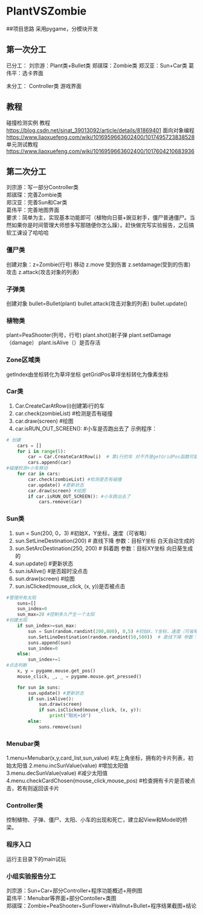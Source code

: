 # PlantVSZombie
##项目思路
采用pygame，分模块开发
## 第一次分工
已分工：
刘宗游：Plant类+Bullet类
郑祺琛：Zombie类
郑汉亚：Sun+Car类
葛伟平：选卡界面

未分工：
Controller类
游戏界面

## 教程
 碰撞检测实例 教程 https://blog.csdn.net/sinat_39013092/article/details/81869401
 面向对象编程 https://www.liaoxuefeng.com/wiki/1016959663602400/1017495723838528
 单元测试教程 https://www.liaoxuefeng.com/wiki/1016959663602400/1017604210683936

## 第二次分工
刘宗游：写一部分Controller类   
郑祺琛：完善Zombie类  
郑汉亚：完善Sun和Car类  
葛伟平：完善地图界面  
要求：简单为主，实现基本功能即可（植物向日葵+豌豆射手，僵尸普通僵尸。当然如果你是时间管理大师想多写那随便你怎么躁）。赶快做完写实验报告，之后搞软工课设了哈哈哈

### 僵尸类
创建对象：z=Zombie(行号)
移动 z.move
受到伤害 z.setdamage(受到的伤害)
攻击 z.attack(攻击对象的列表)
### 子弹类
创建对象 bullet=Bullet(plant)
bullet.attack(攻击对象的列表)
bullet.update()

### 植物类
plant=PeaShooter(列号，行号)
plant.shot()射子弹
plant.setDamage（damage）
plant.isAlive（）是否存活

### Zone区域类
getIndex由坐标转化为草坪坐标
getGridPos草坪坐标转化为像素坐标

### Car类
1. Car.CreateCarAtRow(i)创建第i行的车
2. car.check(zombieList) #检测是否有碰撞
3. car.draw(screen) #绘图
4. car.isRUN_OUT_SCREEN(): #小车是否跑出去了
示例程序：

```python
# 创建
    cars = []
    for i in range(5):
        car = Car.CreateCarAtRow(i)  # 第i行的车 对不齐是getGridPos函数可能有点问题
        cars.append(car)
#碰撞检测+小车移动
    for car in cars:
        car.check(zombieList) #检测是否有碰撞
        car.update() #更新状态
        car.draw(screen) #绘图
        if car.isRUN_OUT_SCREEN(): #小车跑出去了
            cars.remove(car)
```
### Sun类
1. sun = Sun(200, 0，3) #初始X，Y坐标，速度（可省略）
2. sun.SetLineDestination(200)  # 直线下降 参数：目标Y坐标 白天自动生成的
3. sun.SetArcDestination(250, 200)  # 斜着跑 参数：目标XY坐标 向日葵生成的
4. sun.update() #更新状态
5. sun.isAlive() #是否超时没点击
6. sun.draw(screen) #绘图
7. sun.isClicked(mouse_click, (x, y))是否被点击
```python
#管理所有太阳
    suns=[]
    sun_index=0
    sun_max=20 #控制多久产生一个太阳
#创建太阳
    if sun_index>=sun_max:
        sun = Sun(random.randint(200,800), 0,5) #初始X，Y坐标，速度（可省略）
        sun.SetLineDestination(random.randint(50,500))  # 直线下降 参数：目标Y坐标 白天自动生成的
        suns.append(sun)
        sun_index=0
    else:
        sun_index+=1
#点击判断
    x, y = pygame.mouse.get_pos()
    mouse_click, _, _ = pygame.mouse.get_pressed()

    for sun in suns:
        sun.update() #更新状态
        if sun.isAlive():
            sun.draw(screen)
            if sun.isClicked(mouse_click, (x, y)):
                print("阳光+10")
        else:
            suns.remove(sun)
```
### Menubar类
 1.menu=Menubar(x,y,card_list,sun_value) #左上角坐标，拥有的卡片列表，初始太阳值
 2.menu.incSunValue(value) #增加太阳值
 3.menu.decSunValue(value) #减少太阳值
 4.menu.checkCardChosen(mouse_click,mouse_pos) #检查拥有卡片是否被点击，若有则返回该卡片

### Controller类
控制植物、子弹、僵尸、太阳、小车的出现和死亡，建立起View和Model的桥梁。

### 程序入口
运行主目录下的main试玩

### 小组实验报告分工
刘宗游：Sun+Car+部分Controller+程序功能概述+用例图  
葛伟平：Menubar等界面+部分Contoller+类图  
郑祺琛：Zombie+PeaShooter+SunFlower+Wallnut+Bullet+程序结果截图+结论


